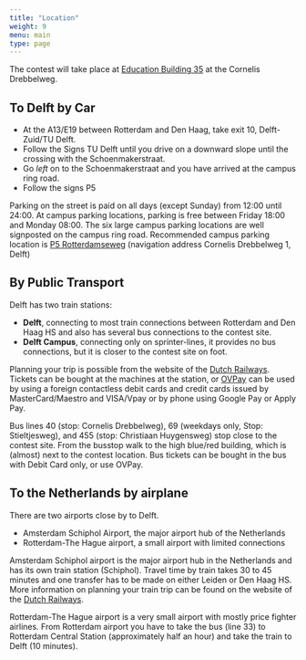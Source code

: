 ```yaml
---
title: "Location"
weight: 9
menu: main
type: page
---
```

The contest will take place at [Education Building 35](https://map.tudelftcampus.nl/poi/education-building-35/) at the Cornelis Drebbelweg. 


## To Delft by Car

* At the A13/E19 between Rotterdam and Den Haag, take exit 10, Delft-Zuid/TU Delft.
* Follow the Signs TU Delft until you drive on a downward slope until the crossing with the Schoenmakerstraat.
* Go *left* on to the Schoenmakerstraat and you have arrived at the campus ring road.
* Follow the signs P5 

Parking on the street is paid on all days (except Sunday) from 12:00 until 24:00.
At campus parking locations, parking is free between Friday 18:00 and Monday 08:00.
The six large campus parking locations are well signposted on the campus ring road.
Recommended campus parking location is [P5 Rotterdamseweg](https://map.tudelftcampus.nl/poi/p-rotterdamseweg/) (navigation address Cornelis Drebbelweg 1, Delft)


## By Public Transport
Delft has two train stations:

* **Delft**, connecting to most train connections between Rotterdam and Den Haag HS and also has several bus connections to the contest site.
* **Delft Campus**, connecting only on sprinter-lines, it provides no bus connections, but it is closer to the contest site on foot.

Planning your trip is possible from the website of the [Dutch Railways](https://www.ns.nl/en/travel-information). Tickets can be bought at the machines at 
the station, or [OVPay](https://www.ovpay.nl/en/how-it-works) can be used by using a foreign contactless debit cards and
credit cards issued by MasterCard/Maestro and VISA/Vpay or by phone using Google Pay or Apply Pay. 


Bus lines 40 (stop: Cornelis Drebbelweg), 69 (weekdays only, Stop: Stieltjesweg), and 455 (stop: Christiaan Huygensweg) stop close to the contest site.
From the busstop walk to the high blue/red building, which is (almost) next to the contest location. 
Bus tickets can be bought in the bus with Debit Card only, or use OVPay.

## To the Netherlands by airplane
There are two airports close by to Delft.

* Amsterdam Schiphol Airport, the major airport hub of the Netherlands
* Rotterdam-The Hague airport, a small airport with limited connections

Amsterdam Schiphol airport is the major airport hub in the Netherlands and has its own train station (Schiphol).
Travel time by train takes 30 to 45 minutes and one transfer has to be made on either Leiden or Den Haag HS.
More information on planning your train trip can be found on the website of the  [Dutch Railways](https://www.ns.nl/en/travel-information).

Rotterdam-The Hague airport is a very small airport with mostly price fighter airlines.
From Rotterdam airport you have to take the bus (line 33) to Rotterdam Central Station (approximately half an hour) and
take the train to Delft (10 minutes).
